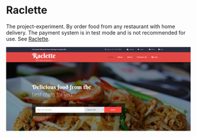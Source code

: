 # Raclette
The project-experiment. By order food from any restaurant with home delivery. The payment system is in test mode and is not recommended for use. See [Raclette](http://raclette.azurewebsites.net/).

![alt tag](https://github.com/nosferatu500/Raclette/blob/mvc/Capture.PNG)
